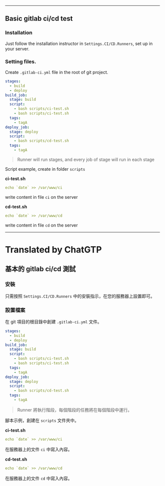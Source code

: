 <!--HugoNoteFlag-->

---

## Basic gitlab ci/cd test

### Installation 

Just follow the installation instructor in `Settings.CI/CD.Runners`, set up in your server.

### Setting files.

Create `.gitlab-ci.yml` file in the root of git project.


```yaml
stages:
  - build
  - deploy
build_job:
  stage: build
  script:
    - bash scripts/ci-test.sh
    - bash scripts/ci-test.sh
  tags:
    - tagA
deploy_job:
  stage: deploy
  script:
    - bash scripts/cd-test.sh
  tags:
    - tagA
```

> Runner will run stages, and every job of stage will run in each stage


Script example, create in folder `scripts`


**ci-test.sh**

```yaml
echo `date` >> /var/www/ci
```

write content in file `ci` on the server

**cd-test.sh**

```yaml
echo `date` >> /var/www/cd
```

write content in file `cd` on the server

---

<!--HugoNoteZhFlag-->

# Translated by ChatGTP

## 基本的 gitlab ci/cd 測試

### 安裝

只需按照 `Settings.CI/CD.Runners` 中的安裝指示，在您的服務器上設置即可。

### 設置檔案

在 git 項目的根目錄中創建 `.gitlab-ci.yml` 文件。

```yaml
stages:
  - build
  - deploy
build_job:
  stage: build
  script:
    - bash scripts/ci-test.sh
    - bash scripts/ci-test.sh
  tags:
    - tagA
deploy_job:
  stage: deploy
  script:
    - bash scripts/cd-test.sh
  tags:
    - tagA
```

> Runner 將執行階段，每個階段的任務將在每個階段中運行。

腳本示例，創建在 `scripts` 文件夾中。

**ci-test.sh**

```yaml
echo `date` >> /var/www/ci
```

在服務器上的文件 `ci` 中寫入內容。

**cd-test.sh**

```yaml
echo `date` >> /var/www/cd
```

在服務器上的文件 `cd` 中寫入內容。
